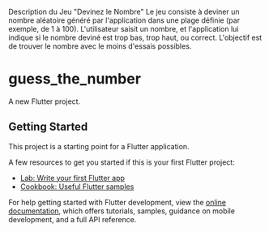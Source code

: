 Description du Jeu "Devinez le Nombre"
Le jeu consiste à deviner un nombre aléatoire généré par l'application dans une plage définie (par exemple, de 1 à 100). L'utilisateur saisit un nombre, et l'application lui indique si le nombre deviné est trop bas, trop haut, ou correct. L'objectif est de trouver le nombre avec le moins d'essais possibles.
# guess_the_number

A new Flutter project.

## Getting Started

This project is a starting point for a Flutter application.

A few resources to get you started if this is your first Flutter project:

- [Lab: Write your first Flutter app](https://docs.flutter.dev/get-started/codelab)
- [Cookbook: Useful Flutter samples](https://docs.flutter.dev/cookbook)

For help getting started with Flutter development, view the
[online documentation](https://docs.flutter.dev/), which offers tutorials,
samples, guidance on mobile development, and a full API reference.
